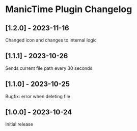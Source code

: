 # ManicTime Plugin Changelog

## [1.2.0] - 2023-11-16

Changed icon and changes to internal logic

## [1.1.1] - 2023-10-26

Sends current file path every 30 seconds

## [1.1.0] - 2023-10-25

Bugfix: error when deleting file


## [1.0.0] - 2023-10-24

Initial release

